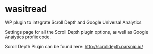 # wasitread
WP plugin to integrate Scroll Depth and Google Universal Analytics

Settings page for all the Scroll Depth plugin options, as well as Google Analytics profile code.

Scroll Depth Plugin can be found here: http://scrolldepth.parsnip.io/

